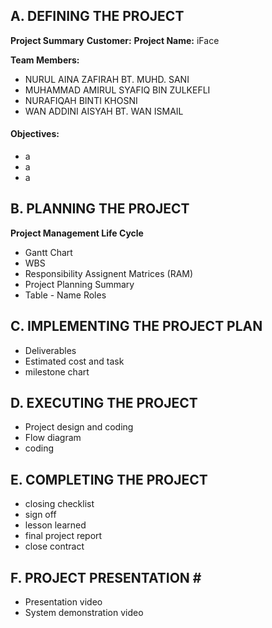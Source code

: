 ## A. DEFINING THE PROJECT ##
**Project Summary**
**Customer:**
**Project Name:** iFace

**Team Members:**

* NURUL AINA ZAFIRAH BT. MUHD. SANI 
* MUHAMMAD AMIRUL SYAFIQ BIN ZULKEFLI 
* NURAFIQAH BINTI KHOSNI 
* WAN ADDINI AISYAH BT. WAN ISMAIL 
#### Objectives: ####
* a
* a
* a
## B. PLANNING THE PROJECT ##
**Project Management Life Cycle** 
* Gantt Chart
* WBS
* Responsibility Assignent Matrices (RAM)
* Project Planning Summary
* Table - Name Roles
## C. IMPLEMENTING THE PROJECT PLAN ##
* Deliverables
* Estimated cost and task
* milestone chart

## D. EXECUTING THE PROJECT ##
* Project design and coding
* Flow diagram
* coding
## E. COMPLETING THE PROJECT ##
* closing checklist
* sign off
* lesson learned
* final project report
* close contract
## F. PROJECT PRESENTATION # #
* Presentation video
* System demonstration video
